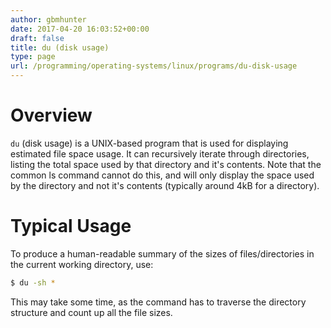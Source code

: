 ```yaml
---
author: gbmhunter
date: 2017-04-20 16:03:52+00:00
draft: false
title: du (disk usage)
type: page
url: /programming/operating-systems/linux/programs/du-disk-usage
---
```


# Overview

`du` (disk usage) is a UNIX-based program that is used for displaying estimated file space usage. It can recursively iterate through directories, listing the total space used by that directory and it's contents. Note that the common ls command cannot do this, and will only display the space used by the directory and not it's contents (typically around 4kB for a directory).

# Typical Usage

To produce a human-readable summary of the sizes of files/directories in the current working directory, use:

```sh   
$ du -sh *
```

This may take some time, as the command has to traverse the directory structure and count up all the file sizes.
